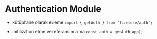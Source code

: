 # Authentication Module

- kütüphane olarak ekleme
`import { getAuth } from "firebase/auth";` 

- initilization etme ve referansını alma
`const auth = getAuth(app);`

